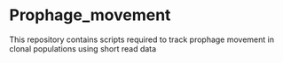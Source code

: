 # Prophage_movement
This repository contains scripts required to track prophage movement in clonal populations using short read data
